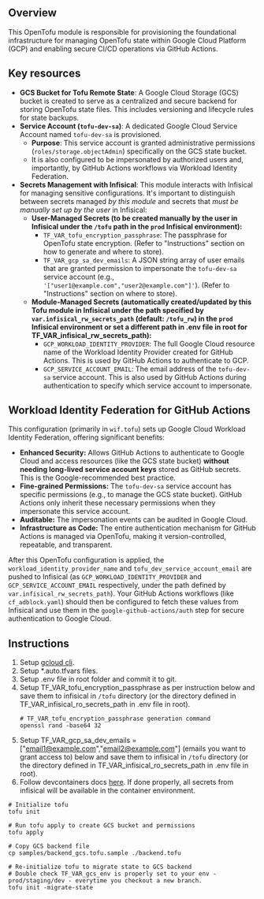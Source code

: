 ## Overview

This OpenTofu module is responsible for provisioning the foundational infrastructure for managing OpenTofu state within Google Cloud Platform (GCP) and enabling secure CI/CD operations via GitHub Actions.

## Key resources

- **GCS Bucket for Tofu Remote State**: A Google Cloud Storage (GCS) bucket is created to serve as a centralized and secure backend for storing OpenTofu state files. This includes versioning and lifecycle rules for state backups.
- **Service Account (`tofu-dev-sa`)**: A dedicated Google Cloud Service Account named `tofu-dev-sa` is provisioned.
  - **Purpose**: This service account is granted administrative permissions (`roles/storage.objectAdmin`) specifically on the GCS state bucket.
  - It is also configured to be impersonated by authorized users and, importantly, by GitHub Actions workflows via Workload Identity Federation.
- **Secrets Management with Infisical**: This module interacts with Infisical for managing sensitive configurations. It's important to distinguish between secrets managed _by this module_ and secrets that _must be manually set up by the user_ in Infisical:
  - **User-Managed Secrets (to be created manually by the user in Infisical under the `/tofu` path in the `prod` Infisical environment):**
    - `TF_VAR_tofu_encryption_passphrase`: The passphrase for OpenTofu state encryption. (Refer to "Instructions" section on how to generate and where to store).
    - `TF_VAR_gcp_sa_dev_emails`: A JSON string array of user emails that are granted permission to impersonate the `tofu-dev-sa` service account (e.g., `'["user1@example.com","user2@example.com"]'`). (Refer to "Instructions" section on where to store).
  - **Module-Managed Secrets (automatically created/updated by this Tofu module in Infisical under the path specified by `var.infisical_rw_secrets_path` (default: `/tofu_rw`) in the `prod` Infisical environment or set a different path in .env file in root for TF_VAR_infisical_rw_secrets_path):**
    - `GCP_WORKLOAD_IDENTITY_PROVIDER`: The full Google Cloud resource name of the Workload Identity Provider created for GitHub Actions. This is used by GitHub Actions to authenticate to GCP.
    - `GCP_SERVICE_ACCOUNT_EMAIL`: The email address of the `tofu-dev-sa` service account. This is also used by GitHub Actions during authentication to specify which service account to impersonate.

## Workload Identity Federation for GitHub Actions

This configuration (primarily in `wif.tofu`) sets up Google Cloud Workload Identity Federation, offering significant benefits:

- **Enhanced Security:** Allows GitHub Actions to authenticate to Google Cloud and access resources (like the GCS state bucket) **without needing long-lived service account keys** stored as GitHub secrets. This is the Google-recommended best practice.
- **Fine-grained Permissions:** The `tofu-dev-sa` service account has specific permissions (e.g., to manage the GCS state bucket). GitHub Actions only inherit these necessary permissions when they impersonate this service account.
- **Auditable:** The impersonation events can be audited in Google Cloud.
- **Infrastructure as Code:** The entire authentication mechanism for GitHub Actions is managed via OpenTofu, making it version-controlled, repeatable, and transparent.

After this OpenTofu configuration is applied, the `workload_identity_provider_name` and `tofu_dev_service_account_email` are pushed to Infisical (as `GCP_WORKLOAD_IDENTITY_PROVIDER` and `GCP_SERVICE_ACCOUNT_EMAIL` respectively, under the path defined by `var.infisical_rw_secrets_path`). Your GitHub Actions workflows (like `cf_adblock.yaml`) should then be configured to fetch these values from Infisical and use them in the `google-github-actions/auth` step for secure authentication to Google Cloud.

## Instructions

1. Setup [gcloud cli](/DEVCONTAINER.md).
2. Setup \*.auto.tfvars files.
3. Setup .env file in root folder and commit it to git.
4. Setup TF_VAR_tofu_encryption_passphrase as per instruction below and save them to infisical in `/tofu` directory (or the directory defined in TF_VAR_infisical_ro_secrets_path in .env file in root).
   ```shell
   # TF_VAR_tofu_encryption_passphrase generation command
   openssl rand -base64 32
   ```
5. Setup TF_VAR_gcp_sa_dev_emails = ["email1@example.com","email2@example.com"] (emails you want to grant access to) below and save them to infisical in `/tofu` directory (or the directory defined in TF_VAR_infisical_ro_secrets_path in .env file in root).
6. Follow devcontainers docs [here](/DEVCONTAINER.md). If done properly, all secrets from infisical will be available in the container environment.

```shell
# Initialize tofu
tofu init

# Run tofu apply to create GCS bucket and permissions
tofu apply
```

```shell
# Copy GCS backend file
cp samples/backend_gcs.tofu.sample ./backend.tofu

# Re-initialize tofu to migrate state to GCS backend
# Double check TF_VAR_gcs_env is properly set to your env - prod/staging/dev - everytime you checkout a new branch.
tofu init -migrate-state
```
